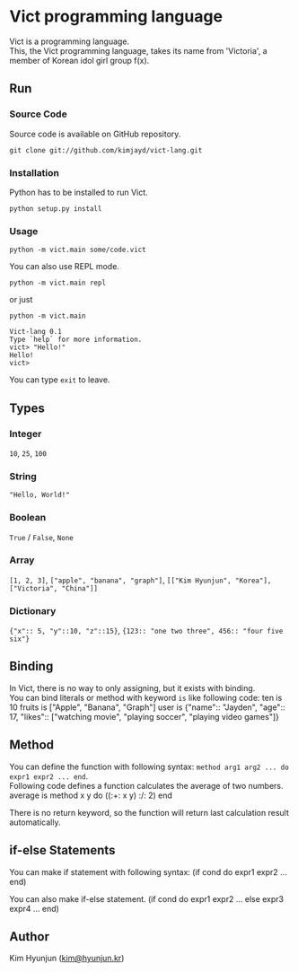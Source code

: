 Vict programming language
====

Vict is a programming language.  
This, the Vict programming language, takes its name from 'Victoria', a member of Korean idol girl group f(x).

Run
----

### Source Code

Source code is available on GitHub repository.

    git clone git://github.com/kimjayd/vict-lang.git

### Installation

Python has to be installed to run Vict. 

    python setup.py install

### Usage

    python -m vict.main some/code.vict

You can also use REPL mode.

    python -m vict.main repl

or just
   
    python -m vict.main

    Vict-lang 0.1
    Type `help` for more information.
    vict> "Hello!"
    Hello!
    vict> 

You can type `exit` to leave.

Types
----

### Integer

`10`, `25`, `100`

### String

`"Hello, World!"`

### Boolean

`True` / `False`, `None`

### Array

`[1, 2, 3]`, `["apple", "banana", "graph"]`, `[["Kim Hyunjun", "Korea"], ["Victoria", "China"]]`

### Dictionary

`{"x":: 5, "y"::10, "z"::15}`, `{123:: "one two three", 456:: "four five six"}`

Binding
----

In Vict, there is no way to only assigning, but it exists with binding.  
You can bind literals or method with keyword `is` like following code:
    ten is 10
    fruits is ["Apple", "Banana", "Graph"]
    user is {"name":: "Jayden", "age":: 17, "likes":: ["watching movie", "playing soccer", "playing video games"]}

Method
----

You can define the function with following syntax: `method arg1 arg2 ... do expr1 expr2 ... end`.  
Following code defines a function calculates the average of two numbers.
    average is method x y do
        ((:+: x y) :/: 2)
    end

There is no return keyword, so the function will return last calculation result automatically.

if-else Statements
----

You can make if statement with following syntax:
    (if cond do expr1 expr2 ... end)

You can also make if-else statement.
    (if cond do expr1 expr2 ... else expr3 expr4 ... end)

Author
----

Kim Hyunjun (kim@hyunjun.kr)
